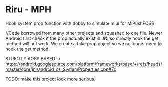 # Riru - MPH

Hook system prop function with dobby to simulate miui for MiPushFOSS

//Code borrowed from many other projects and squashed to one file.
Newer Android first check if the prop actually exist in JNI,so directly hook the get method will not work.
We create a fake prop object so we no longer need to hook the get method.

STRICTLY AOSP BASED -> https://android.googlesource.com/platform/frameworks/base/+/refs/heads/master/core/jni/android_os_SystemProperties.cpp#70

TODO: make this project look more serious.

